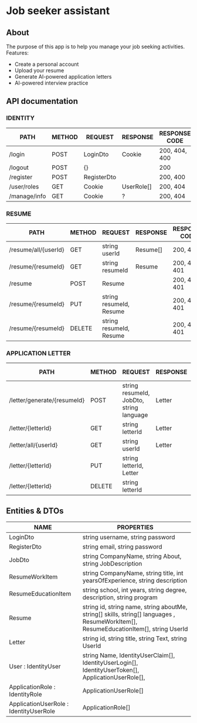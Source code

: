 # Job seeker assistant

## About

The purpose of this app is to help you manage your job seeking activities. Features:

<ul>
    <li>Create a personal account</li>
    <li>Upload your resume</li>
    <li>Generate AI-powered application letters</li>
    <li>AI-powered interview practice</li>
</ul>

## API documentation

### IDENTITY

| PATH         | METHOD | REQUEST     | RESPONSE   | RESPONSE CODE |
| ------------ | ------ | ----------- | ---------- | ------------- |
| /login       | POST   | LoginDto    | Cookie     | 200, 404, 400 |
| /logout      | POST   | {}          |            | 200           |
| /register    | POST   | RegisterDto |            | 200, 400      |
| /user/roles  | GET    | Cookie      | UserRole[] | 200, 404      |
| /manage/info | GET    | Cookie      | ?          | 200, 404      |

### RESUME

| PATH                 | METHOD | REQUEST                 | RESPONSE | RESPONSE CODE |
| -------------------- | ------ | ----------------------- | -------- | ------------- |
| /resume/all/{userId} | GET    | string userId           | Resume[] | 200, 401      |
| /resume/{resumeId}   | GET    | string resumeId         | Resume   | 200, 404, 401 |
| /resume              | POST   | Resume                  |          | 200, 404, 401 |
| /resume/{resumeId}   | PUT    | string resumeId, Resume |          | 200, 404, 401 |
| /resume/{resumeId}   | DELETE | string resumeId, Resume |          | 200, 404, 401 |

### APPLICATION LETTER

| PATH                        | METHOD | REQUEST                                  | RESPONSE | RESPONSE CODE |
| --------------------------- | ------ | ---------------------------------------- | -------- | ------------- |
| /letter/generate/{resumeId} | POST   | string resumeId, JobDto, string language | Letter   | 200, 404, 401 |
| /letter/{letterId}          | GET    | string letterId                          | Letter   | 200, 404, 401 |
| /letter/all/{userId}        | GET    | string userId                            | Letter   | 200, 404, 401 |
| /letter/{letterId}          | PUT    | string letterId, Letter                  |          | 200, 404, 401 |
| /letter/{letterId}          | DELETE | string letterId                          |          | 200, 404, 401 |

## Entities & DTOs

| NAME                                   | PROPERTIES                                                                                                                           |
| -------------------------------------- | ------------------------------------------------------------------------------------------------------------------------------------ |
| LoginDto                               | string username, string password                                                                                                     |
| RegisterDto                            | string email, string password                                                                                                        |
| JobDto                                 | string CompanyName, string About, string JobDescription                                                                              |
| ResumeWorkItem                         | string CompanyName, string title, int yearsOfExperience, string description                                                          |
| ResumeEducationItem                    | string school, int years, string degree, description, string program                                                                 |
| Resume                                 | string id, string name, string aboutMe, string[] skills, string[] languages , ResumeWorkItem[], ResumeEducationItem[], string UserId |
| Letter                                 | string id, string title, string Text, string UserId                                                                                  |
| User : IdentityUser                    | string Name, IdentityUserClaim[], IdentityUserLogin[], IdentityUserToken[], ApplicationUserRole[],                                   |
| ApplicationRole : IdentityRole         | ApplicationUserRole[]                                                                                                                |
| ApplicationUserRole : IdentityUserRole | ApplicationRole[]                                                                                                                    |

